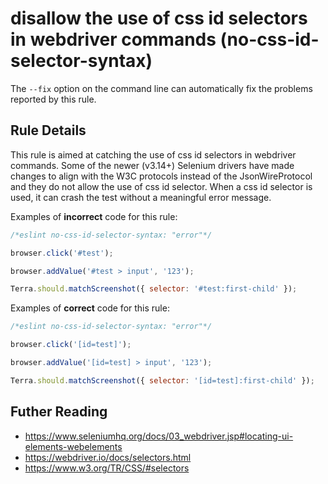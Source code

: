 # disallow the use of css id selectors in webdriver commands (no-css-id-selector-syntax)

The `--fix` option on the command line can automatically fix the problems reported by this rule.


## Rule Details

This rule is aimed at catching the use of css id selectors in webdriver commands. Some of the newer (v3.14+) Selenium drivers have made changes to align with the W3C protocols instead of the JsonWireProtocol and they do not allow the use of css id selector. When a css id selector is used, it can crash the test without a meaningful error message.

Examples of **incorrect** code for this rule:

```js
/*eslint no-css-id-selector-syntax: "error"*/

browser.click('#test');

browser.addValue('#test > input', '123');

Terra.should.matchScreenshot({ selector: '#test:first-child' });

```

Examples of **correct** code for this rule:

```js
/*eslint no-css-id-selector-syntax: "error"*/

browser.click('[id=test]');

browser.addValue('[id=test] > input', '123');

Terra.should.matchScreenshot({ selector: '[id=test]:first-child' });
```

## Futher Reading
- https://www.seleniumhq.org/docs/03_webdriver.jsp#locating-ui-elements-webelements
- https://webdriver.io/docs/selectors.html
- https://www.w3.org/TR/CSS/#selectors
